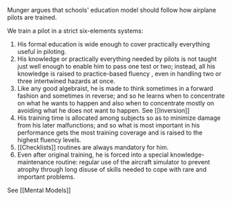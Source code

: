 Munger argues that schools' education model should follow how airplane pilots are trained.

We train a pilot in a strict six-elements systems:
1. His formal education is wide enough to cover practically everything useful in piloting.
2. His knowledge or practically everything needed by pilots is not taught just well enough to enable him to pass one test or two; instead, all his knowledge is raised  to practice-based fluency , even in handling two or three intertwined hazards at once.
3. Like any good algebraist, he is made to think sometimes in a forward fashion and sometimes in reverse; and so he learns when to concentrate on what he wants to happen and also when to concentrate mostly on avoiding what he does not want to happen. See [[Inversion]]
4. His training time is allocated among subjects so as to minimize damage from his later malfunctions; and so what is most important in his performance gets the most training coverage and is raised to the highest fluency levels.
5. [[Checklists]]  routines are always mandatory for him.
6. Even after original training, he is forced into a special knowledge-maintenance routine: regular use of the aircraft simulator to prevent atrophy through long disuse of skills needed to cope with rare and important problems.




See [[Mental Models]]